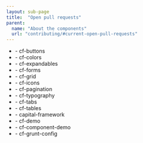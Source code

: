```yaml
---
layout: sub-page
title:  "Open pull requests"
parent:
  name: "About the components"
  url: "contributing/#current-open-pull-requests"
---
```



<ul>
  <li><span data-user="cfpb" data-repo="cf-buttons"></span> - cf-buttons</li>
  <li><span data-user="cfpb" data-repo="cf-colors"></span> - cf-colors</li>
  <li><span data-user="cfpb" data-repo="cf-expandables"></span> - cf-expandables</li>
  <li><span data-user="cfpb" data-repo="cf-forms"></span> - cf-forms</li>
  <li><span data-user="cfpb" data-repo="cf-grid"></span> - cf-grid</li>
  <li><span data-user="cfpb" data-repo="cf-icons"></span> - cf-icons</li>
  <li><span data-user="cfpb" data-repo="cf-pagination"></span> - cf-pagination</li>
  <li><span data-user="cfpb" data-repo="cf-typography"></span> - cf-typography</li>
  <li><span data-user="cfpb" data-repo="cf-tabs"></span> - cf-tabs</li>
  <li><span data-user="cfpb" data-repo="cf-tables"></span> - cf-tables</li>
  <li><span data-user="cfpb" data-repo="capital-framework"></span> - capital-framework</li>
  <li><span data-user="cfpb" data-repo="cf-demo"></span> - cf-demo</li>
  <li><span data-user="cfpb" data-repo="cf-component-demo"></span> - cf-component-demo</li>
  <li><span data-user="cfpb" data-repo="cf-grunt-config"></span> - cf-grunt-config</li>
</ul>

<script src="{{ site.baseurl }}/assets/js/jquery-1.11.0.min.js"></script>
<script src="{{ site.baseurl }}/assets/js/jquery-pullrequests.min.js"></script>
<script>
jQuery(function($) {
  $('[data-user][data-repo]').pullrequests();
});
</script>
